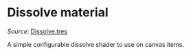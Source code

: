 # Dissolve material

*Source*: [Dissolve.tres](../../../nodes/fx/materials/Dissolve.tres)

A simple configurable dissolve shader to use on canvas items.